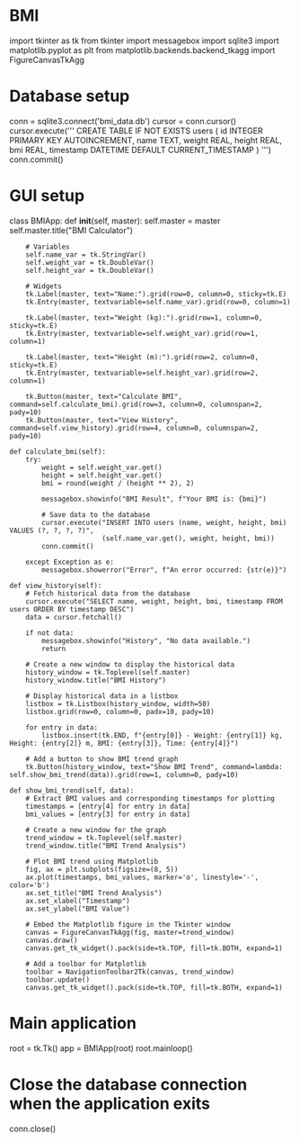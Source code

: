 # BMI
import tkinter as tk
from tkinter import messagebox
import sqlite3
import matplotlib.pyplot as plt
from matplotlib.backends.backend_tkagg import FigureCanvasTkAgg

# Database setup
conn = sqlite3.connect('bmi_data.db')
cursor = conn.cursor()
cursor.execute('''
    CREATE TABLE IF NOT EXISTS users (
        id INTEGER PRIMARY KEY AUTOINCREMENT,
        name TEXT,
        weight REAL,
        height REAL,
        bmi REAL,
        timestamp DATETIME DEFAULT CURRENT_TIMESTAMP
    )
''')
conn.commit()

# GUI setup
class BMIApp:
    def __init__(self, master):
        self.master = master
        self.master.title("BMI Calculator")
        
        # Variables
        self.name_var = tk.StringVar()
        self.weight_var = tk.DoubleVar()
        self.height_var = tk.DoubleVar()
        
        # Widgets
        tk.Label(master, text="Name:").grid(row=0, column=0, sticky=tk.E)
        tk.Entry(master, textvariable=self.name_var).grid(row=0, column=1)
        
        tk.Label(master, text="Weight (kg):").grid(row=1, column=0, sticky=tk.E)
        tk.Entry(master, textvariable=self.weight_var).grid(row=1, column=1)
        
        tk.Label(master, text="Height (m):").grid(row=2, column=0, sticky=tk.E)
        tk.Entry(master, textvariable=self.height_var).grid(row=2, column=1)
        
        tk.Button(master, text="Calculate BMI", command=self.calculate_bmi).grid(row=3, column=0, columnspan=2, pady=10)
        tk.Button(master, text="View History", command=self.view_history).grid(row=4, column=0, columnspan=2, pady=10)
        
    def calculate_bmi(self):
        try:
            weight = self.weight_var.get()
            height = self.height_var.get()
            bmi = round(weight / (height ** 2), 2)
            
            messagebox.showinfo("BMI Result", f"Your BMI is: {bmi}")
            
            # Save data to the database
            cursor.execute("INSERT INTO users (name, weight, height, bmi) VALUES (?, ?, ?, ?)",
                           (self.name_var.get(), weight, height, bmi))
            conn.commit()
            
        except Exception as e:
            messagebox.showerror("Error", f"An error occurred: {str(e)}")

    def view_history(self):
        # Fetch historical data from the database
        cursor.execute("SELECT name, weight, height, bmi, timestamp FROM users ORDER BY timestamp DESC")
        data = cursor.fetchall()

        if not data:
            messagebox.showinfo("History", "No data available.")
            return

        # Create a new window to display the historical data
        history_window = tk.Toplevel(self.master)
        history_window.title("BMI History")

        # Display historical data in a listbox
        listbox = tk.Listbox(history_window, width=50)
        listbox.grid(row=0, column=0, padx=10, pady=10)

        for entry in data:
            listbox.insert(tk.END, f"{entry[0]} - Weight: {entry[1]} kg, Height: {entry[2]} m, BMI: {entry[3]}, Time: {entry[4]}")

        # Add a button to show BMI trend graph
        tk.Button(history_window, text="Show BMI Trend", command=lambda: self.show_bmi_trend(data)).grid(row=1, column=0, pady=10)

    def show_bmi_trend(self, data):
        # Extract BMI values and corresponding timestamps for plotting
        timestamps = [entry[4] for entry in data]
        bmi_values = [entry[3] for entry in data]

        # Create a new window for the graph
        trend_window = tk.Toplevel(self.master)
        trend_window.title("BMI Trend Analysis")

        # Plot BMI trend using Matplotlib
        fig, ax = plt.subplots(figsize=(8, 5))
        ax.plot(timestamps, bmi_values, marker='o', linestyle='-', color='b')
        ax.set_title("BMI Trend Analysis")
        ax.set_xlabel("Timestamp")
        ax.set_ylabel("BMI Value")

        # Embed the Matplotlib figure in the Tkinter window
        canvas = FigureCanvasTkAgg(fig, master=trend_window)
        canvas.draw()
        canvas.get_tk_widget().pack(side=tk.TOP, fill=tk.BOTH, expand=1)

        # Add a toolbar for Matplotlib
        toolbar = NavigationToolbar2Tk(canvas, trend_window)
        toolbar.update()
        canvas.get_tk_widget().pack(side=tk.TOP, fill=tk.BOTH, expand=1)

# Main application
root = tk.Tk()
app = BMIApp(root)
root.mainloop()

# Close the database connection when the application exits
conn.close()
